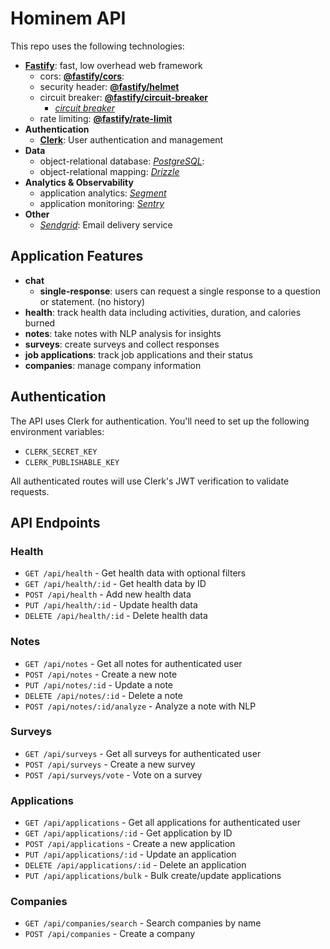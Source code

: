 # Hominem API

This repo uses the following technologies:

- [**Fastify**](https://www.fastify.io/): fast, low overhead web framework
  - cors: [**@fastify/cors**](https://www.npmjs.com/package/@fastify/cors): 
  - security header: [**@fastify/helmet**](https://www.npmjs.com/package/@fastify/helmet)
  - circuit breaker: [**@fastify/circuit-breaker**](https://www.npmjs.com/package/@fastify/circuit-breaker)
    - [_circuit breaker_](https://martinfowler.com/bliki/CircuitBreaker.html)
  - rate limiting: [**@fastify/rate-limit**](https://www.npmjs.com/package/@fastify/rate-limit)
- **Authentication**
  - [**Clerk**](https://clerk.com): User authentication and management
- **Data**
  - object-relational database: [*PostgreSQL*](https://www.postgresql.org/): 
  - object-relational mapping: [*Drizzle*](https://orm.drizzle.team)
- **Analytics & Observability**
  - application analytics: [*Segment*](https://segment.com/)
  - application monitoring: [*Sentry*](https://sentry.io/)
- **Other**
  - [*Sendgrid*](https://sendgrid.com/): Email delivery service


## Application Features
- **chat**
  - **single-response**: users can request a single response to a question or statement. (no history)
- **health**: track health data including activities, duration, and calories burned
- **notes**: take notes with NLP analysis for insights
- **surveys**: create surveys and collect responses
- **job applications**: track job applications and their status
- **companies**: manage company information

## Authentication
The API uses Clerk for authentication. You'll need to set up the following environment variables:
- `CLERK_SECRET_KEY`
- `CLERK_PUBLISHABLE_KEY`

All authenticated routes will use Clerk's JWT verification to validate requests.

## API Endpoints

### Health

- `GET /api/health` - Get health data with optional filters
- `GET /api/health/:id` - Get health data by ID
- `POST /api/health` - Add new health data
- `PUT /api/health/:id` - Update health data
- `DELETE /api/health/:id` - Delete health data

### Notes

- `GET /api/notes` - Get all notes for authenticated user
- `POST /api/notes` - Create a new note
- `PUT /api/notes/:id` - Update a note
- `DELETE /api/notes/:id` - Delete a note
- `POST /api/notes/:id/analyze` - Analyze a note with NLP

### Surveys

- `GET /api/surveys` - Get all surveys for authenticated user
- `POST /api/surveys` - Create a new survey
- `POST /api/surveys/vote` - Vote on a survey

### Applications

- `GET /api/applications` - Get all applications for authenticated user
- `GET /api/applications/:id` - Get application by ID
- `POST /api/applications` - Create a new application
- `PUT /api/applications/:id` - Update an application
- `DELETE /api/applications/:id` - Delete an application
- `PUT /api/applications/bulk` - Bulk create/update applications

### Companies

- `GET /api/companies/search` - Search companies by name
- `POST /api/companies` - Create a company
